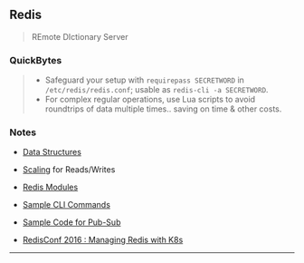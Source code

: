 
## Redis

> REmote DIctionary Server

### QuickBytes

> * Safeguard your setup with `requirepass SECRETWORD` in `/etc/redis/redis.conf`; usable as `redis-cli -a SECRETWORD`.
> * For complex regular operations, use Lua scripts to avoid roundtrips of data multiple times.. saving on time & other costs.


### Notes

* [Data Structures](./data-structures.md)

* [Scaling](./scaling.md) for Reads/Writes

* [Redis Modules](./modules.md)

* [Sample CLI Commands](./client-commands.md)

* [Sample Code for Pub-Sub](./redis-pub-sub.py)

* [RedisConf 2016 : Managing Redis with K8s](./RedisConf2016--Managing.Redis.with.K8--Kelsey.Hightower.md)

---
